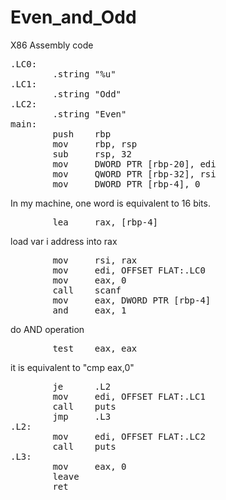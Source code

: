 # Even_and_Odd

X86 Assembly code


<pre>
.LC0:
        .string "%u"
.LC1:
        .string "Odd"
.LC2:
        .string "Even"
main:
        push    rbp
        mov     rbp, rsp
        sub     rsp, 32
        mov     DWORD PTR [rbp-20], edi
        mov     QWORD PTR [rbp-32], rsi
        mov     DWORD PTR [rbp-4], 0
</pre>
In my machine, one word is equivalent to 16 bits.
<pre>
        lea     rax, [rbp-4]
</pre>
load var i address into rax
<pre>
        mov     rsi, rax
        mov     edi, OFFSET FLAT:.LC0
        mov     eax, 0
        call    scanf
        mov     eax, DWORD PTR [rbp-4]
        and     eax, 1
</pre>
do AND operation
<pre>
        test    eax, eax
</pre>
it is equivalent to "cmp eax,0"
<pre>
        je      .L2
        mov     edi, OFFSET FLAT:.LC1
        call    puts
        jmp     .L3
.L2:
        mov     edi, OFFSET FLAT:.LC2
        call    puts
.L3:
        mov     eax, 0
        leave
        ret
</pre>
